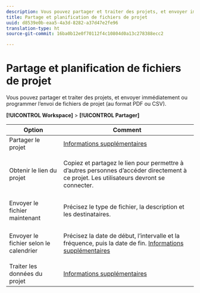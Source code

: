 ```yaml
---
description: Vous pouvez partager et traiter des projets, et envoyer immédiatement ou programmer l’envoi de fichiers de projet (au format PDF ou CSV).
title: Partage et planification de fichiers de projet
uuid: d8539e0b-eaa5-4a3d-8282-a37d47e2fe96
translation-type: ht
source-git-commit: 16ba0b12e0f70112f4c10804d0a13c278388ecc2

---
```



# Partage et planification de fichiers de projet

Vous pouvez partager et traiter des projets, et envoyer immédiatement ou programmer l’envoi de fichiers de projet (au format PDF ou CSV).

**[!UICONTROL Workspace]** > **[!UICONTROL Partager]**

<table id="table_5104A6D817E94A268BBDD47C5C8BB26E"> 
 <thead> 
  <tr> 
   <th colname="col1" class="entry"> Option </th> 
   <th colname="col2" class="entry"> Comment </th> 
  </tr>
 </thead>
 <tbody> 
  <tr> 
   <td colname="col1"> Partager le projet </td> 
   <td colname="col2"><a href="/help/analyze/analysis-workspace/curate-share/curate.md"  > Informations supplémentaires</a> </td> 
  </tr> 
  <tr> 
   <td colname="col1"> Obtenir le lien du projet </td> 
   <td colname="col2"> <p>Copiez et partagez le lien pour permettre à d’autres personnes d’accéder directement à ce projet. Les utilisateurs devront se connecter. </p> </td> 
  </tr> 
  <tr> 
   <td colname="col1"> Envoyer le fichier maintenant </td> 
   <td colname="col2"> <p>Précisez le type de fichier, la description et les destinataires. </p> </td> 
  </tr> 
  <tr> 
   <td colname="col1"> Envoyer le fichier selon le calendrier </td> 
   <td colname="col2"> <p>Précisez la date de début, l’intervalle et la fréquence, puis la date de fin. <a href="/help/analyze/analysis-workspace/curate-share/schedule-projects.md"  > Informations supplémentaires</a> </p> </td> 
  </tr> 
  <tr> 
   <td colname="col1"> Traiter les données du projet </td> 
   <td colname="col2"> <p><a href="/help/analyze/analysis-workspace/curate-share/curate.md"  > Informations supplémentaires</a> </p> </td> 
  </tr> 
 </tbody> 
</table>

